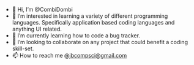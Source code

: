 - 👋 Hi, I’m @CombiDombi
- 👀 I’m interested in learning a variety of different programming languages. Specifically application based coding languages and anything UI related. 
- 🌱 I’m currently learning how to code a bug tracker.
- 💞️ I’m looking to collaborate on any project that could benefit a coding skill-set. 
- 📫 How to reach me @jbcompsci@gmail.com

<!---
CombiDombi/CombiDombi is a ✨ special ✨ repository because its `README.md` (this file) appears on your GitHub profile.
You can click the Preview link to take a look at your changes.
--->

